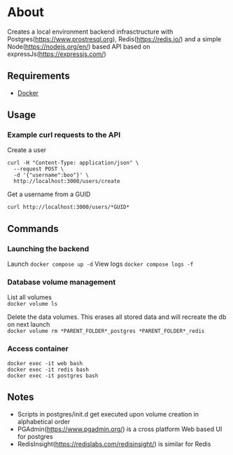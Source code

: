 # About
Creates a local environment backend infrasctructure with Postgres(https://www.prostresql.org), Redis(https://redis.io/) and a simple Node(https://nodejs.org/en/) based API based on expressJs(https://expressjs.com/)

## Requirements
- [Docker](https://docs.docker.com/install/)

## Usage
### Example curl requests to the API

Create a user
```
curl -H "Content-Type: application/json" \
  --request POST \
  -d '{"username":boo"}' \
  http://localhost:3000/users/create
```

Get a username from a GUID
```
curl http://localhost:3000/users/*GUID*
```

## Commands

### Launching the backend
Launch
`docker compose up -d`
View logs 
`docker compose logs -f`

### Database volume management
List all volumes  
`docker volume ls`  
  
Delete the data volumes. This erases all stored data and will recreate the db on next launch  
`docker volume rm *PARENT_FOLDER*_postgres *PARENT_FOLDER*_redis`  
  
### Access container  
`docker exec -it web bash`  
`docker exec -it redis bash`  
`docker exec -it postgres bash`  

## Notes
* Scripts in postgres/init.d get executed upon volume creation in alphabetical order
* PGAdmin(https://www.pgadmin.org/) is a cross platform Web based UI for postgres
* RedisInsight(https://redislabs.com/redisinsight/) is similar for Redis
